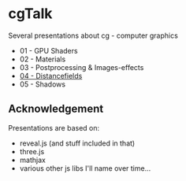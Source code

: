 # cgTalk

Several presentations about cg - computer graphics

- 01 - GPU Shaders
- 02 - Materials
- 03 - Postprocessing & Images-effects
- [04 - Distancefields](http://numb3r23.github.io/cgTalk/04_distancefields.html)
- 05 - Shadows


##  Acknowledgement
Presentations are based on:
- reveal.js (and stuff included in that)
- three.js
- mathjax
- various other js libs I'll name over time...
